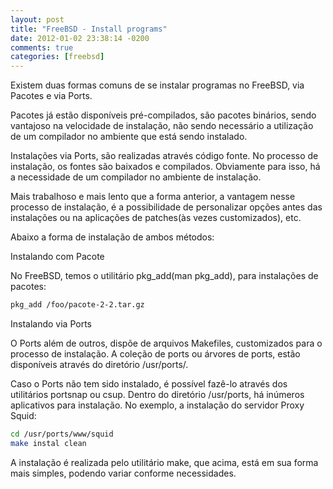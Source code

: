 ```yaml
---
layout: post
title: "FreeBSD - Install programs"
date: 2012-01-02 23:38:14 -0200
comments: true
categories: [freebsd]
---
```


Existem duas formas comuns de se instalar programas no FreeBSD, via Pacotes e via Ports.

Pacotes já estão disponíveis pré-compilados, são pacotes binários, sendo vantajoso na velocidade de instalação, não
sendo necessário a utilização de um compilador no ambiente que está sendo instalado.

Instalações via Ports, são realizadas através código fonte. No processo de instalação, os fontes são baixados
e compilados. Obviamente para isso, há a necessidade de um compilador no ambiente de instalação.

Mais trabalhoso e mais lento que a forma anterior, a vantagem nesse processo de instalação, é a possibilidade de
personalizar opções antes das instalações ou na aplicações de patches(às vezes customizados), etc.

Abaixo a forma de instalação de ambos métodos:

Instalando com Pacote

No FreeBSD, temos o utilitário pkg_add(man pkg_add), para instalações de pacotes:

```bash
pkg_add /foo/pacote-2-2.tar.gz
```
Instalando via Ports

O Ports além de outros, dispõe de arquivos Makefiles, customizados para o processo de instalação. A coleção de
ports ou árvores de ports, estão disponíveis através do diretório /usr/ports/.

Caso o Ports não tem sido instalado, é possível fazê-lo através dos utilitários portsnap ou csup. Dentro
do diretório /usr/ports, há inúmeros aplicativos para instalação. No exemplo, a instalação do servidor Proxy Squid:

```bash
cd /usr/ports/www/squid
make instal clean
```
A instalação é realizada pelo utilitário make, que acima, está em sua forma mais simples, podendo variar
conforme necessidades.
